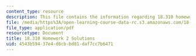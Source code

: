 ```yaml
---
content_type: resource
description: This file contains the information regarding 18.310 homework 2 solutions.
file: /media/https%3A/open-learning-course-data-rc.s3.amazonaws.com/18-310-principles-of-discrete-applied-mathematics-fall-2013/4543b59437e4d6cbbd81daf7cc7b6471_MIT18_310F13_Homework2Sol.pdf
file_type: application/pdf
resourcetype: Document
title: 18.310 Homework 2 Solutions
uid: 4543b594-37e4-d6cb-bd81-daf7cc7b6471
---
```

